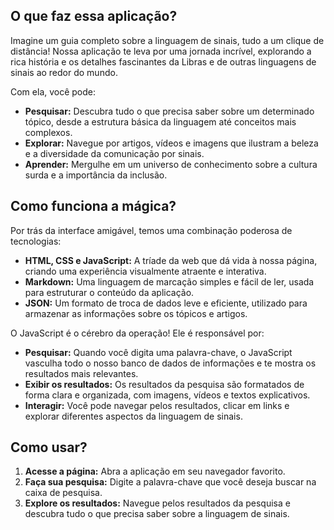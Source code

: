 ## O que faz essa aplicação?

Imagine um guia completo sobre a linguagem de sinais, tudo a um clique de distância! Nossa aplicação te leva por uma jornada incrível, explorando a rica história e os detalhes fascinantes da Libras e de outras linguagens de sinais ao redor do mundo.

Com ela, você pode:

* **Pesquisar:** Descubra tudo o que precisa saber sobre um determinado tópico, desde a estrutura básica da linguagem até conceitos mais complexos.
* **Explorar:** Navegue por artigos, vídeos e imagens que ilustram a beleza e a diversidade da comunicação por sinais.
* **Aprender:** Mergulhe em um universo de conhecimento sobre a cultura surda e a importância da inclusão.

## Como funciona a mágica?

Por trás da interface amigável, temos uma combinação poderosa de tecnologias:

* **HTML, CSS e JavaScript:** A tríade da web que dá vida à nossa página, criando uma experiência visualmente atraente e interativa.
* **Markdown:** Uma linguagem de marcação simples e fácil de ler, usada para estruturar o conteúdo da aplicação.
* **JSON:** Um formato de troca de dados leve e eficiente, utilizado para armazenar as informações sobre os tópicos e artigos.

O JavaScript é o cérebro da operação! Ele é responsável por:

* **Pesquisar:** Quando você digita uma palavra-chave, o JavaScript vasculha todo o nosso banco de dados de informações e te mostra os resultados mais relevantes.
* **Exibir os resultados:** Os resultados da pesquisa são formatados de forma clara e organizada, com imagens, vídeos e textos explicativos.
* **Interagir:** Você pode navegar pelos resultados, clicar em links e explorar diferentes aspectos da linguagem de sinais.

## Como usar?
1. **Acesse a página:** Abra a aplicação em seu navegador favorito.
2. **Faça sua pesquisa:** Digite a palavra-chave que você deseja buscar na caixa de pesquisa.
3. **Explore os resultados:** Navegue pelos resultados da pesquisa e descubra tudo o que precisa saber sobre a linguagem de sinais.